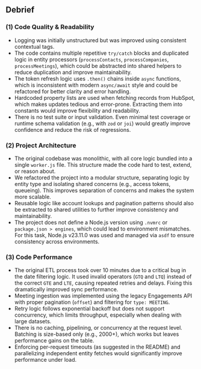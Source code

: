 ## Debrief

### (1) Code Quality & Readability

- Logging was initially unstructured but was improved using consistent contextual tags.
- The code contains multiple repetitive `try/catch` blocks and duplicated logic in entity processors (`processContacts`, `processCompanies`, `processMeetings`), which could be abstracted into shared helpers to reduce duplication and improve maintainability.
- The token refresh logic uses `.then()` chains inside `async` functions, which is inconsistent with modern `async/await` style and could be refactored for better clarity and error handling.
- Hardcoded property lists are used when fetching records from HubSpot, which makes updates tedious and error-prone. Extracting them into constants would improve flexibility and readability.
- There is no test suite or input validation. Even minimal test coverage or runtime schema validation (e.g., with `zod` or `joi`) would greatly improve confidence and reduce the risk of regressions.

### (2) Project Architecture

- The original codebase was monolithic, with all core logic bundled into a single `worker.js` file. This structure made the code hard to test, extend, or reason about.
- We refactored the project into a modular structure, separating logic by entity type and isolating shared concerns (e.g., access tokens, queueing). This improves separation of concerns and makes the system more scalable.
- Reusable logic like account lookups and pagination patterns should also be extracted to shared utilities to further improve consistency and maintainability.
- The project does not define a Node.js version using `.nvmrc` or `package.json > engines`, which could lead to environment mismatches. For this task, Node.js v23.11.0 was used and managed via `asdf` to ensure consistency across environments.

### (3) Code Performance

- The original ETL process took over 10 minutes due to a critical bug in the date filtering logic. It used invalid operators (`GTQ` and `LTQ`) instead of the correct `GTE` and `LTE`, causing repeated retries and delays. Fixing this dramatically improved sync performance.
- Meeting ingestion was implemented using the legacy Engagements API with proper pagination (`offset`) and filtering for `type: MEETING`.
- Retry logic follows exponential backoff but does not support concurrency, which limits throughput, especially when dealing with large datasets.
- There is no caching, pipelining, or concurrency at the request level. Batching is size-based only (e.g., 2000+), which works but leaves performance gains on the table.
- Enforcing per-request timeouts (as suggested in the README) and parallelizing independent entity fetches would significantly improve performance under load.


